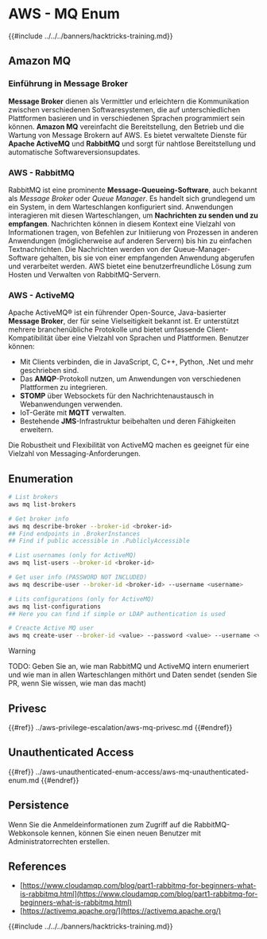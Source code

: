 # AWS - MQ Enum

{{#include ../../../banners/hacktricks-training.md}}

## Amazon MQ

### Einführung in Message Broker

**Message Broker** dienen als Vermittler und erleichtern die Kommunikation zwischen verschiedenen Softwaresystemen, die auf unterschiedlichen Plattformen basieren und in verschiedenen Sprachen programmiert sein können. **Amazon MQ** vereinfacht die Bereitstellung, den Betrieb und die Wartung von Message Brokern auf AWS. Es bietet verwaltete Dienste für **Apache ActiveMQ** und **RabbitMQ** und sorgt für nahtlose Bereitstellung und automatische Softwareversionsupdates.

### AWS - RabbitMQ

RabbitMQ ist eine prominente **Message-Queueing-Software**, auch bekannt als _Message Broker_ oder _Queue Manager_. Es handelt sich grundlegend um ein System, in dem Warteschlangen konfiguriert sind. Anwendungen interagieren mit diesen Warteschlangen, um **Nachrichten zu senden und zu empfangen**. Nachrichten können in diesem Kontext eine Vielzahl von Informationen tragen, von Befehlen zur Initiierung von Prozessen in anderen Anwendungen (möglicherweise auf anderen Servern) bis hin zu einfachen Textnachrichten. Die Nachrichten werden von der Queue-Manager-Software gehalten, bis sie von einer empfangenden Anwendung abgerufen und verarbeitet werden. AWS bietet eine benutzerfreundliche Lösung zum Hosten und Verwalten von RabbitMQ-Servern.

### AWS - ActiveMQ

Apache ActiveMQ® ist ein führender Open-Source, Java-basierter **Message Broker**, der für seine Vielseitigkeit bekannt ist. Er unterstützt mehrere branchenübliche Protokolle und bietet umfassende Client-Kompatibilität über eine Vielzahl von Sprachen und Plattformen. Benutzer können:

- Mit Clients verbinden, die in JavaScript, C, C++, Python, .Net und mehr geschrieben sind.
- Das **AMQP**-Protokoll nutzen, um Anwendungen von verschiedenen Plattformen zu integrieren.
- **STOMP** über Websockets für den Nachrichtenaustausch in Webanwendungen verwenden.
- IoT-Geräte mit **MQTT** verwalten.
- Bestehende **JMS**-Infrastruktur beibehalten und deren Fähigkeiten erweitern.

Die Robustheit und Flexibilität von ActiveMQ machen es geeignet für eine Vielzahl von Messaging-Anforderungen.

## Enumeration
```bash
# List brokers
aws mq list-brokers

# Get broker info
aws mq describe-broker --broker-id <broker-id>
## Find endpoints in .BrokerInstances
## Find if public accessible in .PubliclyAccessible

# List usernames (only for ActiveMQ)
aws mq list-users --broker-id <broker-id>

# Get user info (PASSWORD NOT INCLUDED)
aws mq describe-user --broker-id <broker-id> --username <username>

# Lits configurations (only for ActiveMQ)
aws mq list-configurations
## Here you can find if simple or LDAP authentication is used

# Creacte Active MQ user
aws mq create-user --broker-id <value> --password <value> --username <value> --console-access
```
> [!WARNING]
> TODO: Geben Sie an, wie man RabbitMQ und ActiveMQ intern enumeriert und wie man in allen Warteschlangen mithört und Daten sendet (senden Sie PR, wenn Sie wissen, wie man das macht)

## Privesc

{{#ref}}
../aws-privilege-escalation/aws-mq-privesc.md
{{#endref}}

## Unauthenticated Access

{{#ref}}
../aws-unauthenticated-enum-access/aws-mq-unauthenticated-enum.md
{{#endref}}

## Persistence

Wenn Sie die Anmeldeinformationen zum Zugriff auf die RabbitMQ-Webkonsole kennen, können Sie einen neuen Benutzer mit Administratorrechten erstellen.

## References

- [https://www.cloudamqp.com/blog/part1-rabbitmq-for-beginners-what-is-rabbitmq.html](https://www.cloudamqp.com/blog/part1-rabbitmq-for-beginners-what-is-rabbitmq.html)
- [https://activemq.apache.org/](https://activemq.apache.org/)

{{#include ../../../banners/hacktricks-training.md}}
